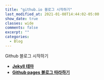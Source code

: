 ```yaml
---
title: "github.io 블로그 시작하기"
last_modified_at: 2021-01-08T14:44:02-05:00
show_date: true
classes: wide
comments: false
excerpt: ""
categories:
  - Blog
---
```


Github 블로그 시작하기

- <a href="https://github.com/mmistakes/minimal-mistakes" target="_blank"><b> Jekyll 테마 </b></a>
- <a href="https://devinlife.com/howto" target="_blank"><b> Github pages 블로그 따라하기 </b></a>
